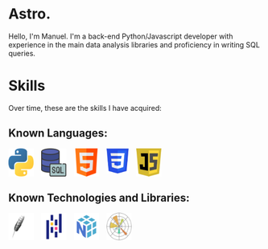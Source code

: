 # Astro.
<p>
Hello, I'm Manuel. I'm a back-end Python/Javascript developer with experience in the main data analysis libraries and proficiency in writing SQL queries.
</p>

# Skills
<p>
Over time, these are the skills I have acquired:
</p>

## Known Languages:
<div style="display: flex; gap: 15px; flex-wrap: wrap;">
  <img src="./python.png" alt="Python" title="Python" width="50">
  <img src="./sql.png" alt="SQL" title="SQL" width="50">
  <img src="./html.png" alt="HTML" title="HTML" width="50">
  <img src="./css.png" alt="CSS" title="CSS" height="50">
  <img src="./js.png" alt="JavaScript" title="JavaScript" width="50">
</div>

## Known Technologies and Libraries:
<div style="display: flex; gap: 15px; flex-wrap: wrap;">
  <img src="./tkinter_image.png" alt="Tkinter" title="Tkinter" width="50">
  <img src="./pandas.png" alt="Pandas" title="Pandas" width="50">
  <img src="./numpy.png" alt="NumPy" title="NumPy" width="50">
  <img src="./matplotlib.png" alt="Matplotlib" title="Matplotlib" width="50">
</div>
